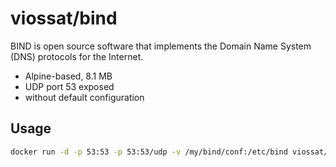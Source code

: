 # viossat/bind

BIND is open source software that implements the Domain Name System (DNS) protocols for the Internet.

- Alpine-based, 8.1 MB
- UDP port 53 exposed
- without default configuration

## Usage

```bash
docker run -d -p 53:53 -p 53:53/udp -v /my/bind/conf:/etc/bind viossat/bind
```
